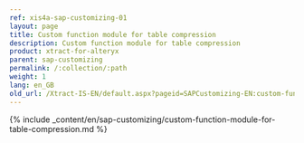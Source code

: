```yaml
---
ref: xis4a-sap-customizing-01
layout: page
title: Custom function module for table compression
description: Custom function module for table compression
product: xtract-for-alteryx
parent: sap-customizing
permalink: /:collection/:path
weight: 1
lang: en_GB
old_url: /Xtract-IS-EN/default.aspx?pageid=SAPCustomizing-EN:custom-function-module-for-table-compression
---
```


{% include _content/en/sap-customizing/custom-function-module-for-table-compression.md  %}